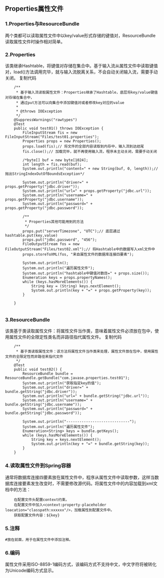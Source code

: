 ## Properties属性文件

### 1.Properties与ResourceBundle
两个类都可以读取属性文件中以key/value形式存储的键值对，ResourceBundle读取属性文件时操作相对简单。

### 2.Properties
该类继承Hashtable，将键值对存储在集合中。基于输入流从属性文件中读取键值对，load()方法调用完毕，就与输入流脱离关系，不会自动关闭输入流，需要手动关闭。
复制代码
```
    /**
     * 基于输入流读取属性文件：Properties继承了Hashtable，底层将key/value键值对存储在集合中，
     * 通过put方法可以向集合中添加键值对或者修改key对应的value
     * 
     * @throws IOException
     */
    @SuppressWarnings("rawtypes")
    @Test
    public void test01() throws IOException {
        FileInputStream fis = new FileInputStream("Files/test01.properties");
        Properties props = new Properties();
        props.load(fis);// 将文件的全部内容读取到内存中，输入流到达结尾
        fis.close();// 加载完毕，就不再使用输入流，程序未主动关闭，需要手动关闭

        /*byte[] buf = new byte[1024];
        int length = fis.read(buf);
        System.out.println("content=" + new String(buf, 0, length));//抛出StringIndexOutOfBoundsException*/

        System.out.println("driver=" + props.getProperty("jdbc.driver"));
        System.out.println("url=" + props.getProperty("jdbc.url"));
        System.out.println("username=" + props.getProperty("jdbc.username"));
        System.out.println("password=" + props.getProperty("jdbc.password"));

        /**
         * Properties其他可能用到的方法
         */
        props.put("serverTimezone", "UTC");// 底层通过hashtable.put(key,value)
        props.put("jdbc.password", "456");
        FileOutputStream fos = new FileOutputStream("Files/test02.xml");// 将Hashtable中的数据写入xml文件中
        props.storeToXML(fos, "来自属性文件的数据库连接四要素");

        System.out.println();
        System.out.println("遍历属性文件");
        System.out.println("hashtable中键值对数目=" + props.size());
        Enumeration keys = props.propertyNames();
        while (keys.hasMoreElements()) {
            String key = (String) keys.nextElement();
            System.out.println(key + "=" + props.getProperty(key));
        }

    }
    
```

### 3.ResourceBundle
该类基于类读取属性文件：将属性文件当作类，意味着属性文件必须放在包中，使用属性文件的全限定性类名而非路径指代属性文件。
复制代码
```
    /**
     * 基于类读取属性文件：该方法将属性文件当作类来处理，属性文件放在包中，使用属性文件的全限定性而非路径来指代文件
     */
    @Test
    public void test02() {
        ResourceBundle bundle = ResourceBundle.getBundle("com.javase.properties.test01");
        System.out.println("获取指定key的值");
        System.out.println("driver=" + bundle.getString("jdbc.driver"));
        System.out.println("url=" + bundle.getString("jdbc.url"));
        System.out.println("username=" + bundle.getString("jdbc.username"));
        System.out.println("password=" + bundle.getString("jdbc.password"));

        System.out.println("-----------------------------");
        System.out.println("遍历属性文件");
        Enumeration<String> keys = bundle.getKeys();
        while (keys.hasMoreElements()) {
            String key = keys.nextElement();
            System.out.println(key + "=" + bundle.getString(key));
        }
    }
```

### 4.读取属性文件到Spring容器
通常将数据库连接四要素放在属性文件中，程序从属性文件中读取参数，这样当数据库连接要素发生改变时，不需要修改源代码。将属性文件中的内容加载到xml文档中的方法：
```
    在配置文件头配置context约束。
    在配置文件中加入<context:property-placeholder loacation="classpath:xxxxxx"/>，加载属性到配置文件中。
    获取配置文件内容：${key}
```
### 5.注释
`#放在前面，用于在属性文件中添加注释。`

### 6.编码
属性文件采用ISO-8859-1编码方式，该编码方式不支持中文，中文字符将被转化为Unicode编码方式显示。

